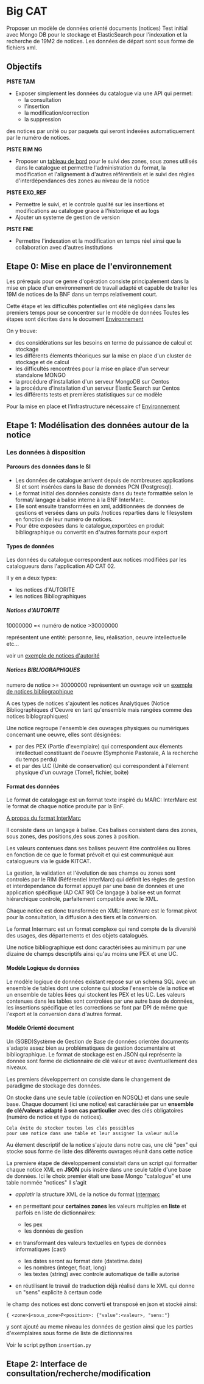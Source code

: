 # Big CAT

Proposer un modèle de données orienté documents (notices)
Test initial avec Mongo DB pour le stockage et ElasticSearch pour l'indexation et la recherche de 19M2 de notices. Les données de départ sont sous forme de fichiers xml.


## Objectifs

**PISTE TAM**
* Exposer simplement les données du catalogue via une API qui permet:
  - la consultation
  - l'insertion
  - la modification/correction
  - la suppression

des notices par unité ou par paquets qui seront indexées automatiquement par le numéro de notices.


**PISTE RIM NG**
* Proposer un [tableau de bord](dashboard.md) pour le suivi des zones, sous zones utilisés dans le catalogue et permettre l'administration du format, la modification  et l'alignement
à d'autres référentiels et le suivi des règles d'interdépendances des zones au niveau de la  notice


**PISTE EXO_REF**
* Permettre le suivi, et le controle qualité sur les insertions et modifications au catalogue grace à l'historique et au logs
* Ajouter un systeme de gestion de version

**PISTE FNE**
* Permettre l'indexation et la modification en temps réel ainsi que la collaboration avec d'autres institutions

## Etape 0:  Mise en place de l'environnement

Les prérequis pour ce genre d'opération consiste principalement dans la mise en place d'un environnement de travail adapté et capable de traiter les 19M de notices de la BNF dans un temps relativement court.

Cette étape et les difficultés potentielles ont été négligées dans les premiers temps pour se concentrer sur le modèle de données
Toutes les étapes sont décrites dans le document [Environnement](environnement.md)

On y trouve:
- des considérations sur les besoins en terme de puissance de calcul et stockage
- les différents élements théoriques sur la mise en place d'un cluster de stockage et de calcul
- les difficultés rencontrées pour la mise en place d'un serveur standalone MONGO
- la procédure d'installation d'un serveur MongoDB sur Centos
- la procédure d'installation d'un serveur Elastic Search sur Centos
- les différents tests et premières statistiques sur ce modèle

Pour la mise en place et l'infrastructure nécessaire cf [Environnement](environnement.md)

## Etape 1: Modélisation des données autour de la notice

### Les données à disposition

#### Parcours des données dans le SI
* Les données de catalogue arrivent depuis de nombreuses applications SI et sont insérées dans la Base de données PCN (Postgresql).
* Le format initial des données consiste dans du texte formattée selon le format/ langage à balise interne à la BNF InterMarc.
* Elle sont ensuite transformées en xml, additionnées de données de gestions et versées dans un puits /notices reparties dans le filesystem en fonction de leur numéro de notices.
* Pour être exposées dans le catalogue,exportées en produit bibliographique ou convertit en d'autres formats pour export


#### Types de données

Les données du catalogue correspondent aux notices  modifiées par les catalogueurs dans l'application AD CAT 02.

Il y en a deux types:
- les notices d'AUTORITE
- les notices Bibliographiques

##### Notices d'AUTORITE
10000000 =< numéro de notice >30000000

représentent une entité: personne, lieu, réalisation, oeuvre intellectuelle etc...

voir un [exemple de notices d'autorité](./exampleA.xml)

##### Notices BIBLIOGRAPHIQUES

numero de notice >= 30000000
représentent un ouvrage
voir un [exemple de notices bibliographique](./exampleB.xml)

A ces types de notices s'ajoutent les notices Analytiques (Notice Bibliographiques d'Oeuvre en tant qu'ensemble mais rangées comme des notices biblographiques)


Une notice regroupe l'ensemble des ouvrages physiques ou numériques concernant une oeuvre, elles sont désignées:
- par des PEX (Partie d'exemplaire) qui correspondent aux élements intellectuel constituant de l'oeuvre (Symphonie Pastorale, A la recherche du temps perdu)
- et par des U.C (Unité de conservation) qui correspondent à l'élement physique d'un ouvrage (Tome1, fichier, boite)

#### Format des données

Le format de catalogage est un format texte inspiré du MARC: InterMarc est le format de chaque notice produite par la BnF.

[A propos du format InterMarc](http://www.bnf.fr/fr/professionnels/f_intermarc/s.format_intermarc_biblio.html)

Il consiste dans un langage à balise.
Ces balises consistent dans des zones, sous zones, des positions,des sous zones à position.

Les valeurs contenues dans ses balises peuvent être controlées ou libres en fonction de ce que le format prévoit et qui est communiqué aux catalogueurs via le guide KITCAT.

La gestion, la validation et l'évolution de ses champs ou zones sont controlés par le RIM (Référentiel InterMarc) qui définit les règles de gestion et interdépendance du format appuyé par une base de données et une application spécifique (AD CAT 90)
Ce langage à balise est un format hiérarchique controlé, parfaitement compatible avec le XML.

Chaque notice est donc transformée en XML: InterXmarc est le format pivot pour la consultation, la diffusion à des tiers et la conversion.

Le format Intermarc est un format complexe qui rend compte de la diversité des usages, des départements et des objets catalogués.

Une notice bibliographique est donc caractérisées au minimum par une dizaine de champs descriptifs ainsi qu'au moins une PEX et une UC.


#### Modèle Logique de données

Le modèle logique de données existant repose sur un schema SQL avec un ensemble de tables dont une colonne qui stocke l'ensemble de la notice et un ensemble de tables liées qui stockent les PEX et les UC. Les valeurs contenues dans les tables sont controlées par une autre base de données, les insertions spécifique et les
corrections se font par DPI de même que l'export et la conversion dans d'autres format.

#### Modéle Orienté document
Un (SGBD)Système de Gestion de Base de données orientée documents s'adapte assez bien au problématiques de gestion documentaire et bibliographique. Le format de stockage est en JSON qui représente la donnée sont forme de dictionnaire de clé valeur et
avec éventuellement des niveaux.

Les premiers développement on consiste dans le changement de paradigme de stockage des données.

On stocke dans une seule table (*collection* en NOSQL) et dans une seule base.
Chaque document (ici une notice) est caractérisée par un **ensemble de clé/valeurs adapté à son cas particulier** avec des clés obligatoires (numéro de notice et type de notices).


    Cela évite de stocker toutes les clés possibles
    pour une notice dans une table et leur assigner la valeur nulle


Au élement descriptif de la notice s'ajoute dans notre cas, une clé "pex" qui stocke sous forme de liste des diférents ouvrages réunit dans cette notice

La premiere étape de développement consistait dans un script qui formatter chaque notice XML en **JSON** puis insère dans une seule table d'une base de données.
Ici le choix premier était une base Mongo "catalogue" et une table nommée "notices"
Il s'agit
- *applatir* la structure XML  de la notice  du format [Intermarc](http://www.bnf.fr/fr/professionnels/f_intermarc/s.format_intermarc_biblio.html)
* en permettant pour **certaines zones** les valeurs multiples en **liste** et parfois en liste de dictionnaires:
  * les pex
  * les données de gestion

* en transformant des valeurs textuelles en types de données informatiques (cast)
  * les dates seront au format date (datetime.date)
  * les nombres (integer, float, long)
  * les textes (string) avec controle automatique de taille autorisé
* en réutilisant le travail de traduction déjà réalisé dans le XML
qui donne un "sens" explicite à certaun code

le champ des notices est donc converti et transposé en json et stocké ainsi:

  ` { <zone>$<sous_zone>P<position>: {"value":<valeur>, "sens:"} `

  y sont ajouté au meme niveau les données de gestion
  ainsi que les parties d'exemplaires sous forme de liste de dictionnaires

Voir le script python `insertion.py`


## Etape 2: Interface de consultation/recherche/modification

